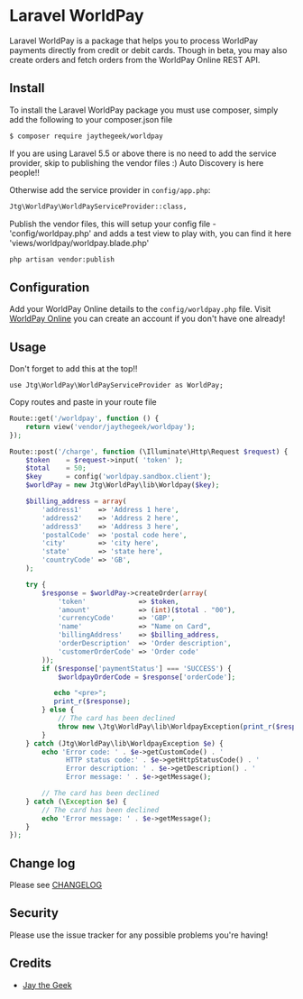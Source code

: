 # Laravel WorldPay

Laravel WorldPay is a package that helps you to process WorldPay payments directly from credit or debit cards.
Though in beta, you may also create orders and fetch orders from the WorldPay Online REST API.

## Install

To install the Laravel WorldPay package you must use composer, simply add the following to your composer.json file

``` bash
$ composer require jaythegeek/worldpay
```

If you are using Laravel 5.5 or above there is no need to add the service provider, skip to publishing the vendor files :)
Auto Discovery is here people!!

Otherwise add the service provider in `config/app.php`:

``` bash
Jtg\WorldPay\WorldPayServiceProvider::class,
```

Publish the vendor files, this will setup your config file - 'config/worldpay.php' and adds a test view to play with, you can find it here 'views/worldpay/worldpay.blade.php'

``` bash
php artisan vendor:publish
```

## Configuration

Add your WorldPay Online details to the `config/worldpay.php` file.
Visit [WorldPay Online][link-worldpay] you can create an account if you don't have one already!

## Usage

Don't forget to add this at the top!!
```
use Jtg\WorldPay\WorldPayServiceProvider as WorldPay;
```

Copy routes and paste in your route file
```php
Route::get('/worldpay', function () {
    return view('vendor/jaythegeek/worldpay');
});

Route::post('/charge', function (\Illuminate\Http\Request $request) {
    $token    = $request->input( 'token' );
    $total    = 50;
    $key      = config('worldpay.sandbox.client');
    $worldPay = new Jtg\WorldPay\lib\Worldpay($key);

    $billing_address = array(
        'address1'    => 'Address 1 here',
        'address2'    => 'Address 2 here',
        'address3'    => 'Address 3 here',
        'postalCode'  => 'postal code here',
        'city'        => 'city here',
        'state'       => 'state here',
        'countryCode' => 'GB',
    );

    try {
        $response = $worldPay->createOrder(array(
            'token'             => $token,
            'amount'            => (int)($total . "00"),
            'currencyCode'      => 'GBP',
            'name'              => "Name on Card",
            'billingAddress'    => $billing_address,
            'orderDescription'  => 'Order description',
            'customerOrderCode' => 'Order code'
        ));
        if ($response['paymentStatus'] === 'SUCCESS') {
            $worldpayOrderCode = $response['orderCode'];

           echo "<pre>";
           print_r($response);
        } else {
            // The card has been declined
            throw new \Jtg\WorldPay\lib\WorldpayException(print_r($response, true));
        }
    } catch (Jtg\WorldPay\lib\WorldpayException $e) {
        echo 'Error code: ' . $e->getCustomCode() . '
              HTTP status code:' . $e->getHttpStatusCode() . '
              Error description: ' . $e->getDescription() . '
              Error message: ' . $e->getMessage();

        // The card has been declined
    } catch (\Exception $e) {
        // The card has been declined
        echo 'Error message: ' . $e->getMessage();
    }
});
```

## Change log

Please see [CHANGELOG](CHANGELOG.md)

## Security

Please use the issue tracker for any possible problems you're having!

## Credits

- [Jay the Geek][link-author]

[ico-version]: https://img.shields.io/packagist/v/:vendor/:package_name.svg?style=flat-square
[ico-license]: https://img.shields.io/badge/license-MIT-brightgreen.svg?style=flat-square
[ico-travis]: https://img.shields.io/travis/:vendor/:package_name/master.svg?style=flat-square
[ico-scrutinizer]: https://img.shields.io/scrutinizer/coverage/g/:vendor/:package_name.svg?style=flat-square
[ico-code-quality]: https://img.shields.io/scrutinizer/g/:vendor/:package_name.svg?style=flat-square
[ico-downloads]: https://img.shields.io/packagist/dt/:vendor/:package_name.svg?style=flat-square

[link-packagist]: https://packagist.org/packages/:vendor/:package_name
[link-travis]: https://travis-ci.org/:vendor/:package_name
[link-scrutinizer]: https://scrutinizer-ci.com/g/:vendor/:package_name/code-structure
[link-code-quality]: https://scrutinizer-ci.com/g/:vendor/:package_name
[link-downloads]: https://packagist.org/packages/:vendor/:package_name
[link-author]: https://github.com/jaythegeek
[link-worldpay]: https://online.worldpay.com
[link-contributors]: ../../contributors
